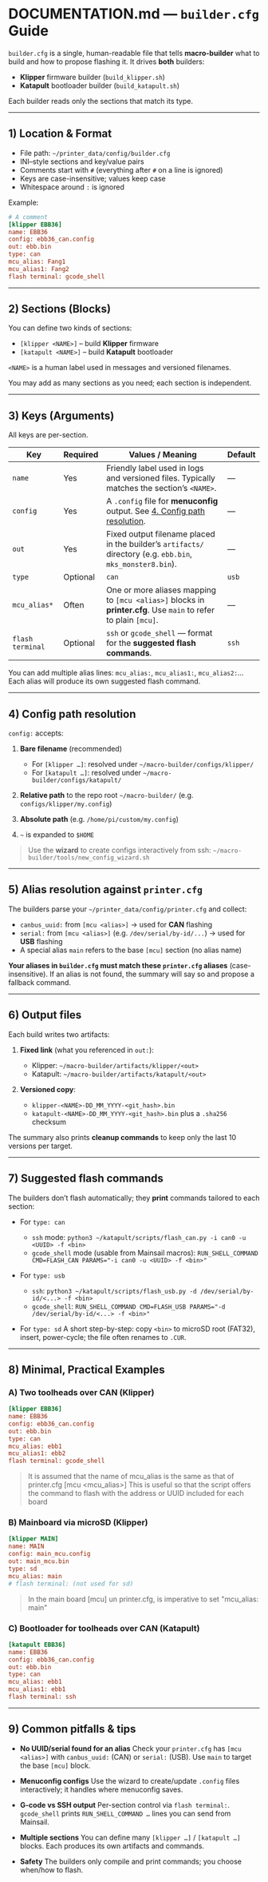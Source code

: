# DOCUMENTATION.md — `builder.cfg` Guide

`builder.cfg` is a single, human-readable file that tells **macro-builder** what to build and how to propose flashing it.
It drives **both** builders:

* **Klipper** firmware builder (`build_klipper.sh`)
* **Katapult** bootloader builder (`build_katapult.sh`)

Each builder reads only the sections that match its type.

---

## 1) Location & Format

* File path: `~/printer_data/config/builder.cfg`
* INI–style sections and key/value pairs
* Comments start with `#` (everything after `#` on a line is ignored)
* Keys are case-insensitive; values keep case
* Whitespace around `:` is ignored

Example:

```ini
# A comment
[klipper EBB36]
name: EBB36
config: ebb36_can.config
out: ebb.bin
type: can
mcu_alias: Fang1
mcu_alias1: Fang2
flash terminal: gcode_shell
```

---

## 2) Sections (Blocks)

You can define two kinds of sections:

* `[klipper <NAME>]` – build **Klipper** firmware
* `[katapult <NAME>]` – build **Katapult** bootloader

`<NAME>` is a human label used in messages and versioned filenames.

You may add as many sections as you need; each section is independent.

---

## 3) Keys (Arguments)

All keys are per-section.

| Key              | Required | Values / Meaning                                                                                                | Default |
| ---------------- | -------- | --------------------------------------------------------------------------------------------------------------- | ------- |
| `name`           | Yes      | Friendly label used in logs and versioned files. Typically matches the section’s `<NAME>`.                      | —       |
| `config`         | Yes      | A `.config` file for **menuconfig** output. See [4. Config path resolution](#4-config-path-resolution).         | —       |
| `out`            | Yes      | Fixed output filename placed in the builder’s `artifacts/` directory (e.g. `ebb.bin`, `mks_monster8.bin`).      | —       |
| `type`           | Optional | `can` | `usb` | `sd` — indicates **how the firmware will be flashed** (affects suggested commands only).        | `can`*  |
| `mcu_alias*`     | Often    | One or more aliases mapping to `[mcu <alias>]` blocks in **printer.cfg**. Use `main` to refer to plain `[mcu]`. | —       |
| `flash terminal` | Optional | `ssh` or `gcode_shell` — format for the **suggested flash commands**.                                           | `ssh`   |

You can add multiple alias lines: `mcu_alias:`, `mcu_alias1:`, `mcu_alias2:`…
Each alias will produce its own suggested flash command.

---

## 4) Config path resolution

`config:` accepts:

1. **Bare filename** (recommended)

   * For `[klipper …]`: resolved under `~/macro-builder/configs/klipper/`
   * For `[katapult …]`: resolved under `~/macro-builder/configs/katapult/`
2. **Relative path** to the repo root `~/macro-builder/` (e.g. `configs/klipper/my.config`)
3. **Absolute path** (e.g. `/home/pi/custom/my.config`)
4. `~` is expanded to `$HOME`

> Use the **wizard** to create configs interactively from ssh:
> `~/macro-builder/tools/new_config_wizard.sh`

---

## 5) Alias resolution against `printer.cfg`

The builders parse your `~/printer_data/config/printer.cfg` and collect:

* `canbus_uuid:` from `[mcu <alias>]` → used for **CAN** flashing
* `serial:` from `[mcu <alias>]` (e.g. `/dev/serial/by-id/...`) → used for **USB** flashing
* A special alias `main` refers to the base `[mcu]` section (no alias name)

**Your aliases in `builder.cfg` must match these `printer.cfg` aliases** (case-insensitive).
If an alias is not found, the summary will say so and propose a fallback command.

---

## 6) Output files

Each build writes two artifacts:

1. **Fixed link** (what you referenced in `out:`):

   * Klipper: `~/macro-builder/artifacts/klipper/<out>`
   * Katapult: `~/macro-builder/artifacts/katapult/<out>`
2. **Versioned copy**:

   * `klipper-<NAME>-DD_MM_YYYY-<git_hash>.bin`
   * `katapult-<NAME>-DD_MM_YYYY-<git_hash>.bin`
     plus a `.sha256` checksum

The summary also prints **cleanup commands** to keep only the last 10 versions per target.

---

## 7) Suggested flash commands

The builders don’t flash automatically; they **print** commands tailored to each section:

* For `type: can`

  * `ssh` mode:
    `python3 ~/katapult/scripts/flash_can.py -i can0 -u <UUID> -f <bin>`
  * `gcode_shell` mode (usable from Mainsail macros):
    `RUN_SHELL_COMMAND CMD=FLASH_CAN PARAMS="-i can0 -u <UUID> -f <bin>"`

* For `type: usb`

  * `ssh`:
    `python3 ~/katapult/scripts/flash_usb.py -d /dev/serial/by-id/<...> -f <bin>`
  * `gcode_shell`:
    `RUN_SHELL_COMMAND CMD=FLASH_USB PARAMS="-d /dev/serial/by-id/<...> -f <bin>"`

* For `type: sd`
  A short step-by-step: copy `<bin>` to microSD root (FAT32), insert, power-cycle; the file often renames to `.CUR`.

---

## 8) Minimal, Practical Examples

### A) Two toolheads over CAN (Klipper)

```ini
[klipper EBB36]
name: EBB36
config: ebb36_can.config
out: ebb.bin
type: can
mcu_alias: ebb1
mcu_alias1: ebb2
flash terminal: gcode_shell
```
> It is assumed that the name of mcu_alias is the same as that of printer.cfg
> [mcu <mcu_alias>] This is useful so that the script offers the command to flash with the address or UUID included for each board 

### B) Mainboard via microSD (Klipper)

```ini
[klipper MAIN]
name: MAIN
config: main_mcu.config
out: main_mcu.bin
type: sd
mcu_alias: main
# flash terminal: (not used for sd)
```
> In the main board [mcu] un printer.cfg, is imperative to set "mcu_alias: main"


### C) Bootloader for toolheads over CAN (Katapult)

```ini
[katapult EBB36]
name: EBB36
config: ebb36_can.config
out: ebb.bin
type: can
mcu_alias: ebb1
mcu_alias1: ebb1
flash terminal: ssh
```

---

## 9) Common pitfalls & tips

* **No UUID/serial found for an alias**
  Check your `printer.cfg` has `[mcu <alias>]` with `canbus_uuid:` (CAN) or `serial:` (USB).
  Use `main` to target the base `[mcu]` block.

* **Menuconfig configs**
  Use the wizard to create/update `.config` files interactively; it handles where menuconfig saves.

* **G-code vs SSH output**
  Per-section control via `flash terminal:`.
  `gcode_shell` prints `RUN_SHELL_COMMAND …` lines you can send from Mainsail.

* **Multiple sections**
  You can define many `[klipper …]` / `[katapult …]` blocks. Each produces its own artifacts and commands.

* **Safety**
  The builders only compile and print commands; you choose when/how to flash.
